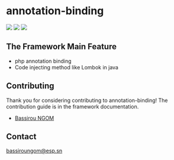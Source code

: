 # annotation-binding
<a href="https://github.com/bowphp/docs" title="docs"><img src="https://img.shields.io/badge/docs-read%20docs-blue.svg?style=flat-square"/></a>
<a href="https://packagist.org/packages/bngesp/annotation-binding" title="version"><img src="https://img.shields.io/packagist/v/bowphp/framework.svg?style=flat-square"/></a>
<a href="https://github.com/bowphp/framework/blob/master/LICENSE" title="license"><img src="https://img.shields.io/github/license/mashape/apistatus.svg?style=flat-square"/></a>


## The Framework Main Feature

- php annotation binding
- Code injecting method like  Lombok in java



## Contributing

Thank you for considering contributing to annotation-binding! The contribution guide is in the framework documentation.

- [Bassirou NGOM](https://github.com/bngesp)

## Contact

[bassiroungom@esp.sn](mailto:bassiroungom@esp.sn)

